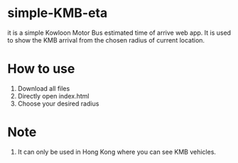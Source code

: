 # simple-KMB-eta
it is a simple Kowloon Motor Bus estimated time of arrive web app. It is used to show the KMB arrival from the chosen radius of current location.


# How to use
1. Download all files
2. Directly open index.html
3. Choose your desired radius

# Note
1. It can only be used in Hong Kong where you can see KMB vehicles.
